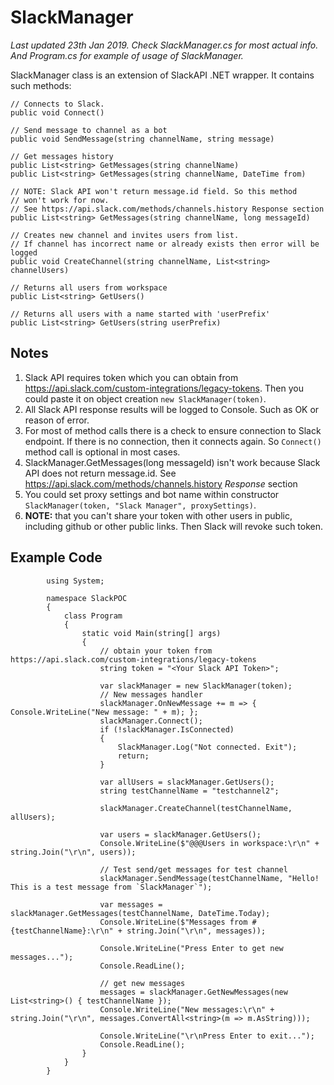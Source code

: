 # SlackManager

_Last updated 23th Jan 2019. Check SlackManager.cs for most actual info. And Program.cs for example of usage of SlackManager._

SlackManager class is an extension of SlackAPI .NET wrapper. It contains such methods:

```
// Connects to Slack. 
public void Connect()        

// Send message to channel as a bot
public void SendMessage(string channelName, string message)
        
// Get messages history
public List<string> GetMessages(string channelName)
public List<string> GetMessages(string channelName, DateTime from)

// NOTE: Slack API won't return message.id field. So this method
// won't work for now.
// See https://api.slack.com/methods/channels.history Response section
public List<string> GetMessages(string channelName, long messageId)
        
// Creates new channel and invites users from list.
// If channel has incorrect name or already exists then error will be logged
public void CreateChannel(string channelName, List<string> channelUsers)
        
// Returns all users from workspace
public List<string> GetUsers()

// Returns all users with a name started with 'userPrefix'
public List<string> GetUsers(string userPrefix)        
```



## Notes

1. Slack API requires token which you can obtain from https://api.slack.com/custom-integrations/legacy-tokens. Then you could paste it on object creation `new SlackManager(token)`.
2. All Slack API response results will be logged to Console. Such as OK or reason of error.
3. For most of method calls there is a check to ensure connection to Slack endpoint. If there is no connection, then it connects again. So `Connect()` method call is optional in most cases. 
4. SlackManager.GetMessages(long messageId) isn't work because Slack API does not return message.id. See https://api.slack.com/methods/channels.history *Response* section
5. You could set proxy settings and bot name within constructor `SlackManager(token, "Slack Manager", proxySettings)`.
6. **NOTE:** that you can't share your token with other users in public, including github or other public links. Then Slack will revoke such token.



## Example Code


            using System;
            
            namespace SlackPOC
            {
                class Program
                {
                    static void Main(string[] args)
                    {
                        // obtain your token from https://api.slack.com/custom-integrations/legacy-tokens
                        string token = "<Your Slack API Token>";

                        var slackManager = new SlackManager(token);
                        // New messages handler
                        slackManager.OnNewMessage += m => { Console.WriteLine("New message: " + m); };
                        slackManager.Connect();
                        if (!slackManager.IsConnected)
                        {
                            SlackManager.Log("Not connected. Exit");
                            return;
                        }

                        var allUsers = slackManager.GetUsers();
                        string testChannelName = "testchannel2";

                        slackManager.CreateChannel(testChannelName, allUsers);            

                        var users = slackManager.GetUsers();
                        Console.WriteLine($"@@@Users in workspace:\r\n" + string.Join("\r\n", users));

                        // Test send/get messages for test channel            
                        slackManager.SendMessage(testChannelName, "Hello! This is a test message from `SlackManager`");

                        var messages = slackManager.GetMessages(testChannelName, DateTime.Today);
                        Console.WriteLine($"Messages from #{testChannelName}:\r\n" + string.Join("\r\n", messages));
                        
                        Console.WriteLine("Press Enter to get new messages...");
                        Console.ReadLine();

                        // get new messages
                        messages = slackManager.GetNewMessages(new List<string>() { testChannelName });
                        Console.WriteLine("New messages:\r\n" + string.Join("\r\n", messages.ConvertAll<string>(m => m.AsString)));

                        Console.WriteLine("\r\nPress Enter to exit...");
                        Console.ReadLine();
                    }
                }
            }

